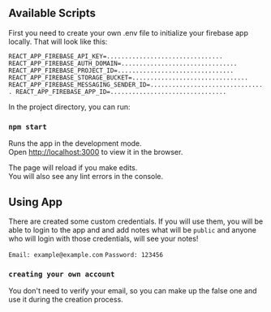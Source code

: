 ## Available Scripts

First you need to create your own .env file to initialize your firebase app locally. That will look like this:

`REACT_APP_FIREBASE_API_KEY=................................ REACT_APP_FIREBASE_AUTH_DOMAIN=................................ REACT_APP_FIREBASE_PROJECT_ID=................................ REACT_APP_FIREBASE_STORAGE_BUCKET=................................ REACT_APP_FIREBASE_MESSAGING_SENDER_ID=................................ REACT_APP_FIREBASE_APP_ID=................................`

In the project directory, you can run:

### `npm start`

Runs the app in the development mode.\
Open [http://localhost:3000](http://localhost:3000) to view it in the browser.

The page will reload if you make edits.\
You will also see any lint errors in the console.

## Using App

There are created some custom credentials. If you will use them, you will be able to login to the app and and add notes what will be `public` and anyone who will login with those credentials, will see your notes!

`Email: example@example.com`
`Password: 123456`

### `creating your own account`

You don't need to verify your email, so you can make up the false one and use it during the creation process.
